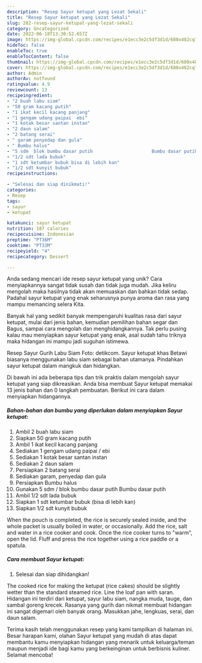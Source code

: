 ```yaml
---
description: "Resep Sayur ketupat yang Lezat Sekali"
title: "Resep Sayur ketupat yang Lezat Sekali"
slug: 282-resep-sayur-ketupat-yang-lezat-sekali
category: Uncategorized
date: 2022-06-18T13:30:52.657Z
image: https://img-global.cpcdn.com/recipes/e1ecc3e2c5df3d1d/680x482cq70/sayur-ketupat-foto-resep-utama.jpg
hideToc: false
enableToc: true
enableTocContent: false
thumbnail: https://img-global.cpcdn.com/recipes/e1ecc3e2c5df3d1d/680x482cq70/sayur-ketupat-foto-resep-utama.jpg
cover: https://img-global.cpcdn.com/recipes/e1ecc3e2c5df3d1d/680x482cq70/sayur-ketupat-foto-resep-utama.jpg
author: Admin
authorAv: notfound
ratingvalue: 4.9
reviewcount: 13
recipeingredient:
- "2 buah labu siam"
- "50 gram kacang putih"
- "1 ikat kecil kacang panjang"
- "1 gengam udang paipai  ebi"
- "1 kotak besar santan instan"
- "2 daun salam"
- "2 batang serai"
- " garam penyedap dan gula"
- " Bumbu halus"
- "5 sdm  blok bumbu dasar putih                      Bumbu dasar putih"
- "1/2 sdt lada bubuk"
- "1 sdt ketumbar bubuk bisa di lebih kan"
- "1/2 sdt kunyit bubuk"
recipeinstructions:

- "Selesai dan siap dinikmati!"
categories:
- Resep
tags:
- sayur
- ketupat

katakunci: sayur ketupat 
nutrition: 187 calories
recipecuisine: Indonesian
preptime: "PT36M"
cooktime: "PT33M"
recipeyield: "4"
recipecategory: Dessert

---
```





Anda sedang mencari ide resep sayur ketupat yang unik? Cara menyiapkannya sangat tidak susah dan tidak juga mudah. Jika keliru mengolah maka hasilnya tidak akan memuaskan dan bahkan tidak sedap. Padahal sayur ketupat yang enak seharusnya punya aroma dan rasa yang mampu memancing selera Kita.





Banyak hal yang sedikit banyak mempengaruhi kualitas rasa dari sayur ketupat, mulai dari jenis bahan, kemudian pemilihan bahan segar dan Bagus, sampai cara mengolah dan menghidangkannya. Tak perlu pusing kalau mau menyiapkan sayur ketupat yang enak,      asal sudah tahu triknya maka hidangan ini mampu jadi suguhan istimewa.














Resep Sayur Gurih Labu Siam Foto: detikcom. Sayur ketupat khas Betawi biasanya menggunakan labu siam sebagai bahan utamanya. Pindahkan sayur ketupat dalam mangkuk dan hidangkan.






Di bawah ini ada beberapa tips dan trik praktis dalam mengolah sayur ketupat yang siap dikreasikan. Anda bisa membuat Sayur ketupat memakai 13 jenis bahan dan 0 langkah pembuatan. Berikut ini cara dalam menyiapkan hidangannya.

<!--inarticleads1-->

##### Bahan-bahan dan bumbu yang diperlukan dalam menyiapkan Sayur ketupat:

1. Ambil 2 buah labu siam
1. Siapkan 50 gram kacang putih
1. Ambil 1 ikat kecil kacang panjang
1. Sediakan 1 gengam udang paipai / ebi
1. Sediakan 1 kotak besar santan instan
1. Sediakan 2 daun salam
1. Persiapkan 2 batang serai
1. Sediakan  garam, penyedap dan gula
1. Persiapkan  Bumbu halus
1. Gunakan 5 sdm / blok bumbu dasar putih                      Bumbu dasar putih
1. Ambil 1/2 sdt lada bubuk
1. Siapkan 1 sdt ketumbar bubuk (bisa di lebih kan)
1. Siapkan 1/2 sdt kunyit bubuk


When the pouch is completed, the rice is securely sealed inside, and the whole packet is usually boiled in water, or occasionally. Add the rice, salt and water in a rice cooker and cook. Once the rice cooker turns to &#34;warm&#34;, open the lid. Fluff and press the rice together using a rice paddle or a spatula. 

<!--inarticleads2-->

##### Cara membuat Sayur ketupat:


1. Selesai dan siap dihidangkan!

The cooked rice for making the ketupat (rice cakes) should be slightly wetter than the standard steamed rice. Line the loaf pan with saran. Hidangan ini terdiri dari ketupat, sayur labu siam, nangka muda, tauge, dan sambal goreng krecek. Rasanya yang gurih dan nikmat membuat hidangan ini sangat digemari oleh banyak orang. Masukkan jahe, lengkuas, serai, dan daun salam. 

Terima kasih telah menggunakan resep yang kami tampilkan di halaman ini. Besar harapan kami, olahan Sayur ketupat yang mudah di atas dapat membantu kamu menyiapkan hidangan yang menarik untuk keluarga/teman maupun menjadi ide bagi kamu yang berkeinginan untuk berbisnis kuliner. Selamat mencoba!
